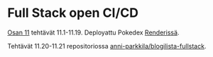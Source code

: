 # Full Stack open CI/CD

[Osan 11](https://fullstackopen.com/en/part11) tehtävät 11.1-11.19. Deployattu Pokedex [Renderissä](https://amazing-pokedex.onrender.com/).

Tehtävät 11.20-11.21 repositoriossa [anni-parkkila/blogilista-fullstack](https://github.com/anni-parkkila/blogilista-fullstack).
